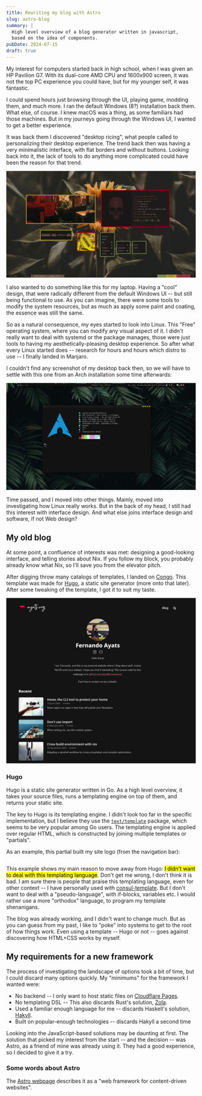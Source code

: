 ```yaml
---
title: Rewriting my blog with Astro
slug: astro-blog
summary: |
  High level overview of a blog generator written in javascript,
  based on the idea of components.
pubDate: 2024-07-15
draft: true
---
```


My interest for computers started back in high school, when I was given an HP
Pavilion G7. With its dual-core AMD CPU and 1600x900 screen, it was not the top
PC experience you could have, but for my younger self, it was fantastic.

I could spend hours just browsing through the UI, playing game, modding them,
and much more. I ran the default Windows (8?) installation back them. What else,
of course. I knew macOS was a thing, as some familiars had those machines. But
in my journeys going through the Windows UI, I wanted to get a better
experience.

It was back them I discovered "desktop ricing", what people called to
personalizing their desktop experience. The trend back then was having a very
minimalistic interface, with flat borders and without buttons. Looking back into
it, the lack of tools to do anything more complicated could have been the reason
for that trend.

![Windows 10 "rice"](./winrice.png)

I also wanted to do something like this for my laptop. Having a "cool" design,
that were radically different from the default Windows UI -- but still being
functional to use. As you can imagine, there were some tools to modify the
system resources, but as much as apply some paint and coating, the essence was
still the same.

So as a natural consequence, my eyes started to look into Linux. This "Free"
operating system, where you can modify any visual aspect of it. I didn't really
want to deal with systemd or the package manages, those were just tools to
having my aesthetically-pleasing desktop experience. So after what every Linux
started does -- research for hours and hours which distro to use -- I finally
landed in Manjaro.

I couldn't find any screenshot of my desktop back then, so we will have to
settle with this one from an Arch installation some time afterwards:

![2021 Arch screenshot](./20210617.png)

Time passed, and I moved into other things. Mainly, moved into investigating how
Linux really works. But in the back of my head, I still had this interest with
interface design. And what else joins interface design and software, if not Web
design?

## My old blog

At some point, a confluence of interests was met: designing a good-looking
interface, and telling stories about Nix. If you follow my block, you probably
already know what Nix, so I'll save you from the elevator pitch.

After digging throw many catalogs of templates, I landed on
[Congo](https://github.com/jpanther/congo). This template was made for
[Hugo](https://gohugo.io), a static site generator (more onto that later). After
some tweaking of the template, I got it to suit my taste.

![Old blog screenshot](./old.png)

### Hugo

Hugo is a static site generator written in Go. As a high level overview, it
takes your source files, runs a templating engine on top of them, and returns
your static site.

The key to Hugo is its templating engine. I didn't look too far in the specific
implementation, but I believe they use the
[`text/template`](https://pkg.go.dev/text/template) package, which seems to be
very popular among Go users. The templating engine is applied over regular HTML,
which is constructed by joining multiple templates or "partials".

As an example, this partial built my site logo (from the navigation bar):

```html file: "partial-logo.html"
```

This example shows my main reason to move away from Hugo: <mark>I didn't want to
deal with this templating language</mark>. Don't get me wrong, I don't think it
is bad. I am sure there is people that praise this templating language, even for
other context -- I have personally used with
[consul-template](https://github.com/hashicorp/consul-template). But I don't
want to deal with a "pseudo-language", with if-blocks, variables etc. I would
rather use a more "orthodox" language, to program my template shenanigans.

The blog was already working, and I didn't want to change much. But as you can
guess from my past, I like to "poke" into systems to get to the root of how
things work. Even using a template -- Hugo or not -- goes against discovering
how HTML+CSS works by myself.


## My requirements for a new framework

The process of investigating the landscape of options took a bit of time, but I
could discard many options quickly. My "minimums" for the framework I wanted
were:

- No backend -- I only want to host static files on [Cloudflare Pages](https://pages.cloudflare.com).
- No templating DSL -- This also discards Rust's solution, [Zola](https://www.getzola.org).
- Used a familiar enough language for me -- discards Haskell's solution, [Hakyll](https://jaspervdj.be/hakyll).
- Built on popular-enough technologies -- discards Hakyll a second time

Looking into the JavaScript-based solutions may be daunting at first. The
solution that picked my interest from the start -- and the decision -- was Astro,
as a friend of mine was already using it. They had a good experience, so I
decided to give it a try.

### Some words about Astro

The [Astro webpage](https://astro.build) describes it as a "web framework for
content-driven websites".

